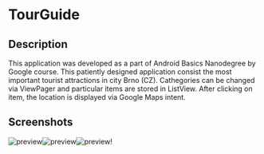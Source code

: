 # TourGuide
## Description
This application was developed as a part of Android Basics Nanodegree by Google course.
This patiently designed application consist the most important tourist attractions in city Brno (CZ). Cathegories can be changed via ViewPager and particular items are stored in ListView. 
After clicking on item, the location is displayed via Google Maps intent. 
## Screenshots
![preview](../master/Screenshot_1566854764.png "TourGuide")![preview](../master/Screenshot_1566854822.png "TourGuide")![preview](../master/Screenshot_1566854928.png "TourGuide")!
